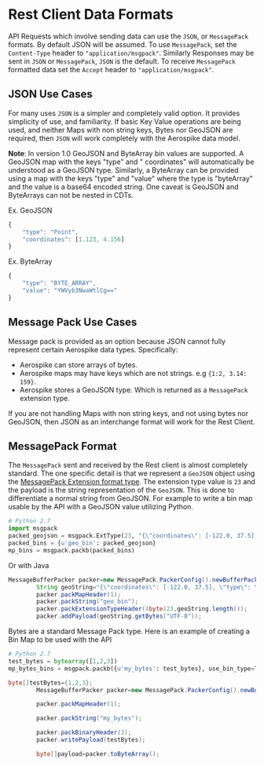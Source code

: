 # Rest Client Data Formats

API Requests which involve sending data can use the `JSON`, or `MessagePack` formats. By default JSON will be assumed.
To use `MessagePack`, set the `Content-Type` header to ``"application/msgpack"``. Similarly
Responses may be sent in `JSON` or `MessagePack`, `JSON` is the default. To receive `MessagePack` formatted data set
the `Accept` header to ``"application/msgpack"``.

## JSON Use Cases

For many uses `JSON` is a simpler and completely valid option. It provides simplicity of use, and familiarity. If basic
Key Value operations are being used, and neither Maps with non string keys, Bytes nor GeoJSON are required, then `JSON`
will work completely with the Aerospike data model.

**Note**: In version 1.0 GeoJSON and ByteArray bin values are supported. A GeoJSON map with the keys "type" and "
coordinates" will automatically be understood as a GeoJSON type. Similarly, a ByteArray can be provided using a map with
the keys "type"
and "value" where the type is "byteArray" and the value is a base64 encoded string. One caveat is GeoJSON and ByteArrays
can not be nested in CDTs.

Ex. GeoJSON

```javascript
{
    "type": "Point",
    "coordinates": [1.123, 4.156]
}
```

Ex. ByteArray

```javascript
{
    "type": "BYTE_ARRAY",
    "value": "YWVyb3NwaWtlCg=="
}
```

## Message Pack Use Cases

Message pack is provided as an option because JSON cannot fully represent certain Aerospike data types. Specifically:

* Aerospike can store arrays of bytes.
* Aerospike maps may have keys which are not strings. e.g ``{1:2, 3.14: 159}``.
* Aerospike stores a GeoJSON type. Which is returned as a `MessagePack` extension type.

If you are not handling Maps with non string keys, and not using bytes nor GeoJSON, then JSON as an interchange format
will work for the Rest Client.

## MessagePack Format

The `MessagePack` sent and received by the Rest client is almost completely standard. The one specific detail is that we
represent a `GeoJSON` object using
the [MessagePack Extension format type](https://github.com/msgpack/msgpack/blob/master/spec.md#extension-types).
The extension type value is `23` and the payload is the string representation of the `GeoJSON`. This is done to
differentiate a normal string from GeoJSON.
For example to write a bin map usable by the API with a GeoJSON value utilizing Python.

```python
# Python 2.7
import msgpack
packed_geojson = msgpack.ExtType(23, "{\"coordinates\": [-122.0, 37.5], \"type\": \"Point\"}")
packed_bins = {u'geo_bin': packed_geojson}
mp_bins = msgpack.packb(packed_bins)
```

Or with Java

```java
MessageBufferPacker packer=new MessagePack.PackerConfig().newBufferPacker();
        String geoString="{\"coordinates\": [-122.0, 37.5], \"type\": \"Point\"}";
        packer.packMapHeader(1);
        packer.packString("geo_bin");
        packer.packExtensionTypeHeader((byte)23,geoString.length());
        packer.addPayload(geoString.getBytes("UTF-8"));
```

Bytes are a standard Message Pack type. Here is an example of creating a Bin Map to be used with the API

```python
# Python 2.7
test_bytes = bytearray([1,2,3])
mp_bytes_bins = msgpack.packb({u'my_bytes': test_bytes}, use_bin_type=True)
```

```java
byte[]testBytes={1,2,3};
        MessageBufferPacker packer=new MessagePack.PackerConfig().newBufferPacker();

        packer.packMapHeader(1);

        packer.packString("my_bytes");

        packer.packBinaryHeader(3);
        packer.writePayload(testBytes);

        byte[]payload=packer.toByteArray();
```